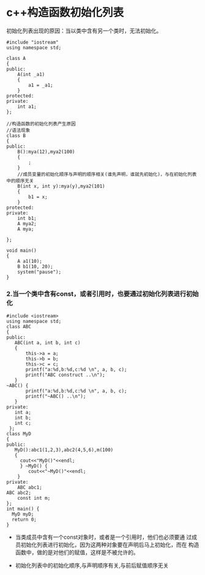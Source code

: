 # c++构造函数初始化列表

初始化列表出现的原因：当以类中含有另一个类时，无法初始化。
```
#include "iostream"
using namespace std;

class A
{
public:
	A(int _a1)
	{
		a1 = _a1;
	}
protected:
private:
	int a1;
};

//构造函数的初始化列表产生原因
//语法现象
class B
{
public:
	B():mya(12),mya2(100)
	{
		;
	}
	//成员变量的初始化顺序与声明的顺序相关(谁先声明，谁就先初始化)，与在初始化列表中的顺序无关
	B(int x, int y):mya(y),mya2(101)
	{
		b1 = x;
	}
protected:
private:
	int b1;
	A mya2;
	A mya;

};

void main()
{
	A a1(10);
	B b1(10, 20);
	system("pause");
}
```

### 2.当一个类中含有const，或者引用时，也要通过初始化列表进行初始化
```
#include <iostream>
using namespace std;
class ABC
{
public:
   ABC(int a, int b, int c)
   {
       this->a = a;
       this->b = b;
       this->c = c;
       printf("a:%d,b:%d,c:%d \n", a, b, c);
       printf("ABC construct ..\n");
   }
~ABC() {
       printf("a:%d,b:%d,c:%d \n", a, b, c);
       printf("~ABC() ..\n");
   }
private:
   int a;
   int b;
   int c;
 };
class MyD
{
public:
   MyD():abc1(1,2,3),abc2(4,5,6),m(100)
   {
     cout<<"MyD()"<<endl;
     } ~MyD() {
        cout<<"~MyD()"<<endl;
    }
private:
    ABC abc1;
ABC abc2;
    const int m;
};
int main() {
  MyD myD;
  return 0;
}
```
* 当类成员中含有一个const对象时，或者是一个引用时，他们也必须要通 过成员初始化列表进行初始化，因为这两种对象要在声明后马上初始化，而在 构造函数中，做的是对他们的赋值，这样是不被允许的。


* 初始化列表中的初始化顺序,与声明顺序有关,与前后赋值顺序无关
